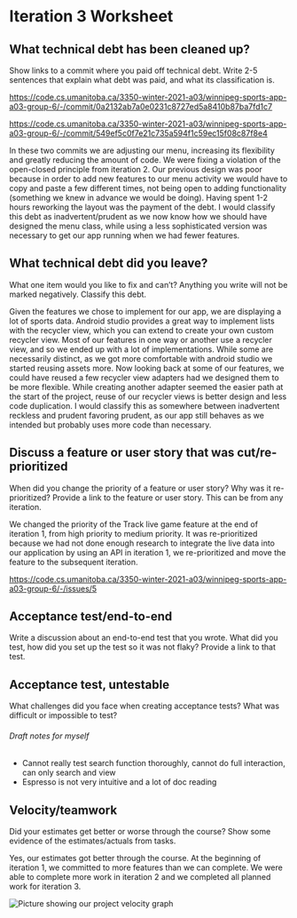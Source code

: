 # Iteration 3 Worksheet
## What technical debt has been cleaned up?

Show links to a commit where you paid off technical debt. Write 2-5 sentences that explain what debt was paid, and what its classification is.

https://code.cs.umanitoba.ca/3350-winter-2021-a03/winnipeg-sports-app-a03-group-6/-/commit/0a2132ab7a0e0231c8727ed5a8410b87ba7fd1c7

https://code.cs.umanitoba.ca/3350-winter-2021-a03/winnipeg-sports-app-a03-group-6/-/commit/549ef5c0f7e21c735a594f1c59ec15f08c87f8e4

In these two commits we are adjusting our menu, increasing its flexibility and greatly reducing the amount of code. We were fixing a violation of the open-closed principle from iteration 2. Our previous design was poor because in order to add new features to our menu activity we would have to copy and paste a few different times, not being open to adding functionality (something we knew in advance we would be doing). Having spent 1-2 hours reworking the layout was the payment of the debt. I would classify this debt as inadvertent/prudent as we now know how we should have designed the menu class, while using a less sophisticated version was necessary to get our app running when we had fewer features.

## What technical debt did you leave?
What one item would you like to fix and can’t? Anything you write will not be marked negatively. Classify this debt.

Given the features we chose to implement for our app, we are displaying a lot of sports data. Android studio provides a great way to implement lists with the recycler view, which you can extend to create your own custom recycler view. Most of our features in one way or another use a recycler view, and so we ended up with a lot of implementations. While some are necessarily distinct, as we got more comfortable with android studio we started reusing assets more. Now looking back at some of our features, we could have reused a few recycler view adapters had we designed them to be more flexible. While creating another adapter seemed the easier path at the start of the project, reuse of our recycler views is better design and less code duplication. I would classify this as somewhere between inadvertent reckless and prudent favoring prudent, as our app still behaves as we intended but probably uses more code than necessary.

## Discuss a feature or user story that was cut/re-prioritized
When did you change the priority of a feature or user story? Why was it re-prioritized? Provide a link to the feature or user story. This can be from any iteration.

We changed the priority of the Track live game feature at the end of iteration 1, from high priority to medium priority. It was re-prioritized because we had not done enough research to integrate the live data into our application by using an API in iteration 1, we re-prioritized and move the feature to the subsequent iteration.

https://code.cs.umanitoba.ca/3350-winter-2021-a03/winnipeg-sports-app-a03-group-6/-/issues/5

## Acceptance test/end-to-end
Write a discussion about an end-to-end test that you wrote. What did you test, how did you set up the test so it was not flaky? Provide a link to that test.

## Acceptance test, untestable
What challenges did you face when creating acceptance tests? What was difficult or impossible to test?

###### _Draft notes for myself_
- Cannot really test search function thoroughly, cannot do full interaction, can only search and view
- Espresso is not very intuitive and a lot of doc reading

## Velocity/teamwork
Did your estimates get better or worse through the course? Show some evidence of the estimates/actuals from tasks.

Yes, our estimates got better through the course. At the beginning of iteration 1, we committed to more features than we can complete. We were able to complete more work in iteration 2 and we completed all planned work for iteration 3.

![Picture showing our project velocity graph](https://i.imgur.com/mgl3TNV.png)
